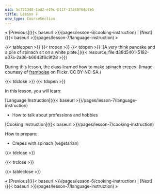 ```yaml
---
uid: 5c721348-1ad2-e19c-b11f-3f348f64d7e5
title: Lesson 7
ocw_type: CourseSection
---
```


« [Previous]({{< baseurl >}}/pages/lesson-6/cooking-instruction) | [Next]({{< baseurl >}}/pages/lesson-7/language-instruction) »

{{< tableopen >}}
{{< tropen >}}
{{< tdopen >}}
![A very think pancake and a pile of spinach sit on a white plate.]({{< resource_file d38d5401-5192-a07a-2a36-b6643f6c9f28 >}})

During this lesson, the class learned how to make spinach crepes. (Image courtesy of [framboise](http://www.flickr.com/photos/18154735@N00/53297002/in/photolist-5HakQ-nvPaX-pMXx4-rpKgp-zGWxU-PGACg-2KaoDS-3biRrp-4heum6-5Va7Kn-61iaVY-6kmVL1-6knnsN-6sQyWd-6tzbp5-6wCTFP-6CerdR-6Sq9Lc-6SqaDx-6XvCof-7bST1j-7me9Ha-8nsYK3-8nsYN9-avvM5r-9CTkpn-avyqf7-b5KYCk-cvAKdY-8VDBt9-88SxND-8ex9t1-8VAzar-99hQnN-9rN194-dHqUe6-bsnEv5-8FCtzT-cw2awA-9sGCmk-d1ekm9-edomAW-cCRkGd-e5o5R4-7y4KmB) on Flickr. CC BY-NC-SA.)


{{< tdclose >}}
{{< tdopen >}}


In this lesson, you will learn:

[Language Instruction]({{< baseurl >}}/pages/lesson-7/language-instruction)

*   How to talk about professions and hobbies

[Cooking Instruction]({{< baseurl >}}/pages/lesson-7/cooking-instruction)

How to prepare:

*   Crepes with spinach (vegetarian)


{{< tdclose >}}

{{< trclose >}}

{{< tableclose >}}

« [Previous]({{< baseurl >}}/pages/lesson-6/cooking-instruction) | [Next]({{< baseurl >}}/pages/lesson-7/language-instruction) »
